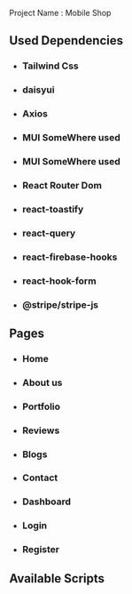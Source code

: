  Project Name : Mobile Shop



## Used Dependencies
- ### Tailwind Css
- ### daisyui
- ### Axios
- ### MUI SomeWhere used
- ### MUI SomeWhere used
- ### React Router Dom
- ### react-toastify
- ### react-query
- ### react-firebase-hooks
- ### react-hook-form
- ### @stripe/stripe-js

## Pages
- ### Home
- ### About us
- ### Portfolio
- ### Reviews
- ### Blogs
- ### Contact
- ### Dashboard
- ### Login
- ### Register
## Available Scripts

